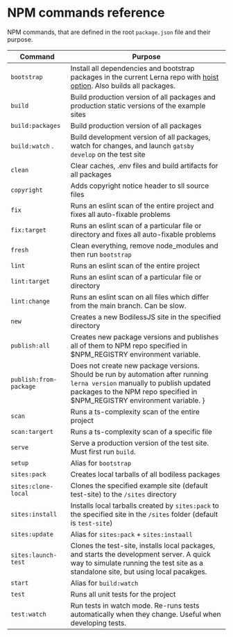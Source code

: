 # NPM commands reference

NPM commands, that are defined in the root `package.json` file and their purpose.

| Command                | Purpose |
|------------------------|---------|
| `bootstrap`            | Install all dependencies and bootstrap packages in the current Lerna repo with [hoist option](https://github.com/lerna/lerna/blob/main/commands/bootstrap/README.md#--hoist-glob). Also builds all packages. |
| `build`                | Build production version of all packages and production static versions of the example sites |
| `build:packages`       | Build production version of all packages |
| `build:watch` .        | Build development version of all packages, watch for changes, and launch `gatsby develop` on the test site |
| `clean`                | Clear caches, .env files and build artifacts for all packages |
| `copyright`            | Adds copyright notice header to sll source files |
| `fix`                  | Runs an eslint scan of the entire project and fixes all auto-fixable problems |
| `fix:target`           | Runs an eslint scan of a particular file or directory and fixes all auto-fixable problems |
| `fresh`                | Clean everything, remove node_modules and then run `bootstrap` |
| `lint`                 | Runs an eslint scan of the entire project |
| `lint:target`          | Runs an eslint scan of a particular file or directory |
| `lint:change`          | Runs an eslint scan on all files which differ from the main branch. Can be slow. |
| `new`                  | Creates a new BodilessJS site in the specified directory |
| `publish:all`          | Creates new package versions and publishes all of them to NPM repo specified in $NPM_REGISTRY environment variable. | 
| `publish:from-package` | Does not create new package versions. Should be run by automation after running `lerna version` manually to publish updated packages to the NPM repo specified in $NPM_REGISTRY environment variable. }
| `scan`                 | Runs a ts-complexity scan of the entire project |
| `scan:targert`         | Runs a ts-complexity scan of a specific file |
| `serve`                | Serve a production version of the test site. Must first run `build`.
| `setup`                | Alias for `bootstrap`
| `sites:pack`           | Creates local tarballs of all bodiless packages |
| `sites:clone-local`    | Clones the specified example site (default test-site) to the `/sites` directory |
| `sites:install`        | Installs local tarballs created by `sites:pack` to the specified site in the `/sites` folder (default is `test-site`) |
| `sites:update`         | Alias for `sites:pack` + `sites:instaall` |
| `sites:launch-test`    | Clones the test-site, installs local packages, and starts the development server.  A quick way to simulate running the test site as a standalone site, but using local pacakges. |
| `start`                | Alias for `build:watch` |
| `test`                 | Runs all unit tests for the project |
| `test:watch`           | Run tests in watch mode. Re-runs tests automatically when they change. Useful when developing tests. |

